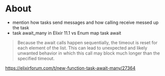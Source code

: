 # About

- mention how tasks send messages and how calling receive messed up the task
- task await_many in Elixir 11.1 vs Enum map task await
> Because the await calls happen sequentially, the timeout is reset for each element of the list. This can lead to unexpected and likely unwanted behavior in which this call may block much longer than the specified timeout.

https://elixirforum.com/t/new-function-task-await-many/27364
